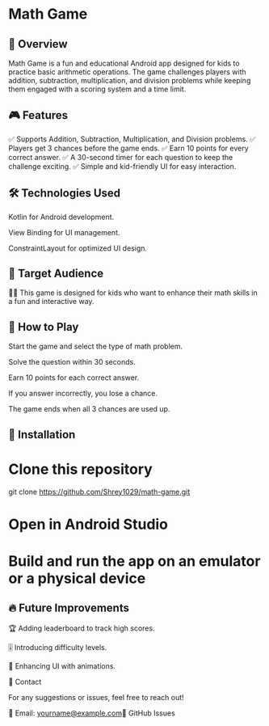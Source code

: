 # Math Game



## 📌 Overview

Math Game is a fun and educational Android app designed for kids to practice basic arithmetic operations. The game challenges players with addition, subtraction, multiplication, and division problems while keeping them engaged with a scoring system and a time limit.

## 🎮 Features

✅ Supports Addition, Subtraction, Multiplication, and Division problems.
✅ Players get 3 chances before the game ends.
✅ Earn 10 points for every correct answer.
✅ A 30-second timer for each question to keep the challenge exciting.
✅ Simple and kid-friendly UI for easy interaction.

## 🛠️ Technologies Used

 Kotlin for Android development.

View Binding for UI management.

ConstraintLayout for optimized UI design.

## 🎯 Target Audience

👦👧 This game is designed for kids who want to enhance their math skills in a fun and interactive way.

## 🚀 How to Play

Start the game and select the type of math problem.

Solve the question within 30 seconds.

Earn 10 points for each correct answer.

If you answer incorrectly, you lose a chance.

The game ends when all 3 chances are used up.

## 📱 Installation

# Clone this repository
git clone https://github.com/Shrey1029/math-game.git

# Open in Android Studio
# Build and run the app on an emulator or a physical device

## 🔥 Future Improvements

🏆 Adding leaderboard to track high scores.

🎚️ Introducing difficulty levels.

🎨 Enhancing UI with animations.

💌 Contact

For any suggestions or issues, feel free to reach out!

📧 Email: yourname@example.com🔗 GitHub Issues

